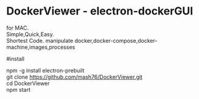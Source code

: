 # DockerViewer - electron-dockerGUI

for MAC.  
Simple,Quick,Easy.  
Shortest Code.
manipulate docker,docker-compose,docker-machine,images,processes

#install

npm -g install electron-prebuilt   
git clone https://github.com/mash76/DockerViewer.git  
cd DockerViewer  
npm start   
